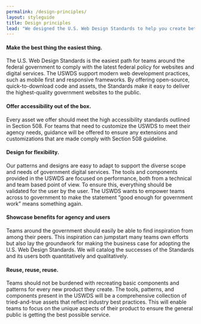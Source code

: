 ```yaml
---
permalink: /design-principles/
layout: styleguide
title: Design principles
lead: "We designed the U.S. Web Design Standards to help you create better experiences for the American public. Here’s how using the Standards can help you:"
---
```


<div class="usa-grid-full">
  <div class="usa-width-one-half">
    <h4>Make the best thing the easiest thing.</h4>
    <p>The U.S. Web Design Standards is the easiest path for teams around the federal government to comply with the latest federal policy for websites and digital services. The USWDS support modern web development practices, such as mobile first and responsive frameworks. By offering open-source, quick-to-download code and assets, the Standards make it easy to deliver the highest-quality government websites to the public.</p>
  </div>
  <div class="usa-width-one-half">
    <h4>Offer accessibility out of the box.</h4>
    <p>Every asset we offer should meet the high accessibility standards outlined in Section 508. For teams that need to customize the USWDS to meet their agency needs, guidance will be offered to ensure any extensions and customizations that are made comply with Section 508 guideline.</p>
  </div>
</div>
<div class="usa-grid-full">
  <div class="usa-width-one-half">
    <h4>Design for flexibility.</h4>
    <p>Our patterns and designs are easy to adapt to support the diverse scope and needs of government digital services. The tools and components provided in the USWDS are focused on performance, both from a technical and team based point of view. To ensure this, everything should be validated for the user by the user. The USWDS wants to empower teams across to government to make the statement “good enough for government work” means something again.</p>
  </div>
  <div class="usa-width-one-half">
    <h4>Showcase benefits for agency and users</h4>
    <p>Teams around the government should easily be able to find inspiration from among their peers. This inspiration can jumpstart many teams own efforts but also lay the groundwork for making the business case for adopting the U.S. Web Design Standards. We will catalog the successes of the Standards and its users both quantitatively and qualitatively.</p>
  </div>
</div>
<div class="usa-grid-full">
  <div class="usa-width-one-half">
    <h4>Reuse, reuse, reuse.</h4>
          <p>Teams should not be burdened with recreating basic components and patterns for every new product they create. The tools, patterns, and components present in the USWDS will be a comprehensive collection of tried-and-true assets that reflect industry best practices. This will enable teams to focus on the unique aspects of their product to ensure the general public is getting the best possible service.</p>
  </div>
</div>
